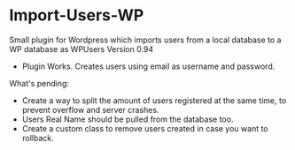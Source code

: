 # Import-Users-WP
Small plugin for Wordpress which imports users from a local database to a WP database as WPUsers
Version 0.94 
- Plugin Works. Creates users using email as username and password.

What's pending:
- Create a way to split the amount of users registered at the same time, to prevent overflow and server crashes.
- Users Real Name should be pulled from the database too.
- Create a custom class to remove users created in case you want to rollback.
